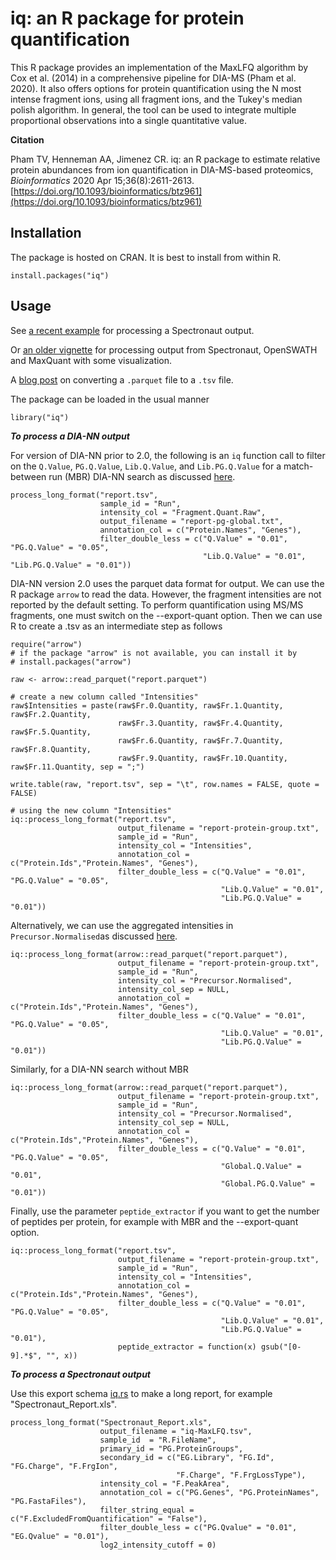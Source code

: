 # iq: an R package  for protein quantification

This R package provides an implementation of the MaxLFQ algorithm by Cox et al. (2014) in a comprehensive pipeline for DIA-MS (Pham et al. 2020). It also offers options for protein quantification using the N most intense fragment ions, using all fragment ions, and the Tukey's median polish algorithm. In general, the tool can be used to integrate multiple proportional observations into a single quantitative value.

**Citation**

Pham TV, Henneman AA, Jimenez CR. iq: an R package to estimate relative protein abundances from ion quantification in DIA-MS-based proteomics, _Bioinformatics_ 2020 Apr 15;36(8):2611-2613.
[https://doi.org/10.1093/bioinformatics/btz961](https://doi.org/10.1093/bioinformatics/btz961)

## Installation

The package is hosted on CRAN. It is best to install from within R.

```
install.packages("iq")
```

## Usage

See [a recent example](https://cran.r-project.org/web/packages/iq/vignettes/iq-fast.html) for processing a Spectronaut output. 

Or [an older vignette](https://cran.r-project.org/web/packages/iq/vignettes/iq.html) for processing output from Spectronaut, OpenSWATH and MaxQuant with some visualization.

A [blog post](https://digitalbiologylab.github.io/posts/220301-parquet-tsv/) on converting a ```.parquet``` file to a ```.tsv``` file.

The package can be loaded in the usual manner

```
library("iq")
```

***To process a DIA-NN output***

For version of DIA-NN prior to 2.0, the following is an ```iq``` function call to filter on the ```Q.Value```, ```PG.Q.Value```, ```Lib.Q.Value```, and ```Lib.PG.Q.Value``` for a match-between run (MBR) DIA-NN search as discussed [here](https://github.com/vdemichev/DiaNN/discussions/1172#discussioncomment-10680048).

```
process_long_format("report.tsv", 
                    sample_id = "Run",
                    intensity_col = "Fragment.Quant.Raw",
                    output_filename = "report-pg-global.txt", 
                    annotation_col = c("Protein.Names", "Genes"),
                    filter_double_less = c("Q.Value" = "0.01", "PG.Q.Value" = "0.05", 
                                           "Lib.Q.Value" = "0.01", "Lib.PG.Q.Value" = "0.01"))
```

DIA-NN version 2.0 uses the parquet data format for output. We can use the R package ```arrow``` to read the data. However, the fragment intensities are not reported by the default setting. To perform quantification using MS/MS fragments, one must switch on the --export-quant option. Then we can use R to create a .tsv as an intermediate step as follows

```
require("arrow")
# if the package "arrow" is not available, you can install it by 
# install.packages("arrow") 

raw <- arrow::read_parquet("report.parquet")

# create a new column called "Intensities"
raw$Intensities = paste(raw$Fr.0.Quantity, raw$Fr.1.Quantity, raw$Fr.2.Quantity, 
                        raw$Fr.3.Quantity, raw$Fr.4.Quantity, raw$Fr.5.Quantity, 
                        raw$Fr.6.Quantity, raw$Fr.7.Quantity, raw$Fr.8.Quantity, 
                        raw$Fr.9.Quantity, raw$Fr.10.Quantity, raw$Fr.11.Quantity, sep = ";")

write.table(raw, "report.tsv", sep = "\t", row.names = FALSE, quote = FALSE)

# using the new column "Intensities"
iq::process_long_format("report.tsv", 
                        output_filename = "report-protein-group.txt", 
                        sample_id = "Run",
                        intensity_col = "Intensities",
                        annotation_col = c("Protein.Ids","Protein.Names", "Genes"),
                        filter_double_less = c("Q.Value" = "0.01", "PG.Q.Value" = "0.05", 
                                               "Lib.Q.Value" = "0.01", 
                                               "Lib.PG.Q.Value" = "0.01"))
```


Alternatively, we can use the aggregated intensities in ```Precursor.Normalised```as discussed [here](https://github.com/vdemichev/DiaNN/discussions/951#discussioncomment-8631014).

```
iq::process_long_format(arrow::read_parquet("report.parquet"), 
                        output_filename = "report-protein-group.txt", 
                        sample_id = "Run",
                        intensity_col = "Precursor.Normalised",
                        intensity_col_sep = NULL,
                        annotation_col = c("Protein.Ids","Protein.Names", "Genes"),
                        filter_double_less = c("Q.Value" = "0.01", "PG.Q.Value" = "0.05", 
                                               "Lib.Q.Value" = "0.01", 
                                               "Lib.PG.Q.Value" = "0.01"))
```

Similarly, for a DIA-NN search without MBR

```
iq::process_long_format(arrow::read_parquet("report.parquet"), 
                        output_filename = "report-protein-group.txt", 
                        sample_id = "Run",
                        intensity_col = "Precursor.Normalised",
                        intensity_col_sep = NULL,
                        annotation_col = c("Protein.Ids","Protein.Names", "Genes"),
                        filter_double_less = c("Q.Value" = "0.01", "PG.Q.Value" = "0.05", 
                                               "Global.Q.Value" = "0.01", 
                                               "Global.PG.Q.Value" = "0.01"))
```

Finally, use the parameter `peptide_extractor` if you want to get the number of peptides per protein, for example with MBR and the --export-quant option.

```
iq::process_long_format("report.tsv", 
                        output_filename = "report-protein-group.txt", 
                        sample_id = "Run",
                        intensity_col = "Intensities",
                        annotation_col = c("Protein.Ids","Protein.Names", "Genes"),
                        filter_double_less = c("Q.Value" = "0.01", "PG.Q.Value" = "0.05", 
                                               "Lib.Q.Value" = "0.01", 
                                               "Lib.PG.Q.Value" = "0.01"),
                        peptide_extractor = function(x) gsub("[0-9].*$", "", x))
```

***To process a Spectronaut output***

Use this export schema [iq.rs](https://github.com/tvpham/iq/releases/download/v1.1/iq.rs) to make a long report, for example "Spectronaut_Report.xls".

```
process_long_format("Spectronaut_Report.xls",
                    output_filename = "iq-MaxLFQ.tsv", 
                    sample_id  = "R.FileName",
                    primary_id = "PG.ProteinGroups",
                    secondary_id = c("EG.Library", "FG.Id", "FG.Charge", "F.FrgIon", 
                                     "F.Charge", "F.FrgLossType"),
                    intensity_col = "F.PeakArea",
                    annotation_col = c("PG.Genes", "PG.ProteinNames", "PG.FastaFiles"),
                    filter_string_equal = c("F.ExcludedFromQuantification" = "False"),
                    filter_double_less = c("PG.Qvalue" = "0.01", "EG.Qvalue" = "0.01"),
                    log2_intensity_cutoff = 0)
```
